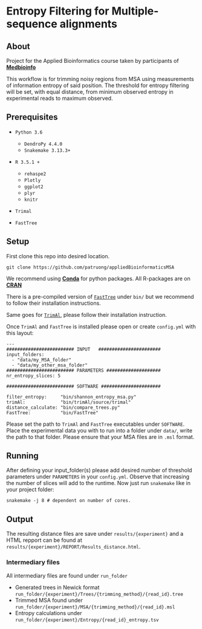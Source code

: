 # Entropy Filtering for Multiple-sequence alignments
## About
Project for the Applied Bioinformatics course taken by participants of [**Medbioinfo**](http://www.medbioinfo.se/)

This workflow is for trimming noisy regions from MSA using measurements of information entropy of said position. The threshold for entropy filtering will be set, with equal distance, from minimum observed entropy in experimental reads to maximum observed.

## Prerequisites
+ `Python 3.6`
  + `DendroPy 4.4.0`
  + `Snakemake 3.13.3+`

+ `R 3.5.1 +`
  + `rehaspe2`
  + `Plotly`
  + `ggplot2`
  + `plyr`
  + `knitr`

+ `Trimal`
+ `FastTree`

## Setup
First clone this repo into desired location.
```
git clone https://github.com/patruong/appliedBioinformaticsMSA                   
```

We recommend using [**Conda**](https://conda.io/en/latest/) for python packages.
All R-packages are on [**CRAN**](https://cran.r-project.org/)

There is a pre-compiled version of [`FastTree`](http://www.microbesonline.org/fasttree/) under `bin/` but we recommend to follow their installation instructions.

Same goes for [`TrimAl`](http://trimal.cgenomics.org/downloads), please follow their installation instruction.  

Once `TrimAl` and `FastTree` is installed please open or create `config.yml` with this layout:

```
---
######################### INPUT   #######################
input_folders:
  - "data/my_MSA_folder"
  - "data/my_other_msa_folder"
######################### PARAMETERS ####################
nr_entropy_slices: 5

######################### SOFTWARE ######################

filter_entropy:     "bin/shannon_entropy_msa.py"
trimAl:             "bin/trimAl/source/trimal"
distance_calculate: "bin/compare_trees.py"
FastTree:           "bin/FastTree"

```

Please set the path to `TrimAl` and `FastTree` executables under `SOFTWARE`.
Place the experimental data you with to run into a folder under `data/`, write the path to that folder. Please ensure that your MSA files are in `.msl` format.

## Running
After defining your input_folder(s) please add desired number of threshold parameters under `PARAMETERS` in your `config.yml`.
Observe that increasing the number of slices will add to the runtime.
Now just run `snakemake` like in your project folder:

```
snakemake -j 8 # dependent on number of cores.
```

## Output
The resulting distance files are save under `results/{experiment}` and a HTML repport can be found at `results/{experiment}/REPORT/Results_distance.html`.

### Intermediary files
All intermediary files are found under `run_folder`

- Generated trees in Newick format `run_folder/{experiment}/Trees/{trimming_method}/{read_id}.tree`
- Trimmed MSA found under `run_folder/{experiment}/MSA/{trimming_method}/{read_id}.msl`
- Entropy calculations under `run_folder/{experiment}/Entropy/{read_id}_entropy.tsv`
